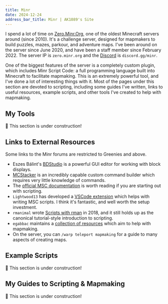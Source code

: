 ```yaml
---
title: Minr
date: 2024-12-24
address_bar_title: Minr | AK1089's Site
---
```


I spend a lot of time on [Zero.Minr.Org](https://forums.minr.org/), one of the oldest Minecraft servers around (since 2010). It's a challenge server, designed for mapmakers to build puzzles, mazes, parkour, and adventure maps. I've been around on the server since June 2020, and have been a staff member since February 2022. The server IP is `zero.minr.org` and the [Discord](https://discord.com/invite/minr) is `discord.gg/minr`.

One of the biggest features of the server is a completely custom plugin, which includes Minr Script Code: a full programming language built into Minecraft to facilitate mapmaking. This is an extremely powerful tool, and I've done a lot of interesting things with it. Most of the pages under this section are devoted to scripting, including some guides I've written, links to useful resources, example scripts, and other tools I've created to help with mapmaking.

## My Tools

🚧 This section is under construction!

## Links to External Resources

Some links to the Minr forums are restricted to <span style="color: var(--lime)">Greenies</span> and above.

- Eszes Bálint's [BDStudio](https://eszesbalint.github.io/bdstudio/editor) is a powerful GUI editor for working with block displays.
- [MCStacker](https://mcstacker.net/) is an incredibly capable custom command builder which requires very little knowledge of commands.
- The [official MSC documentation](https://msc-documentation.readthedocs.io/en/latest/) is worth reading if you are starting out with scripting.
- `Lightwood13` has developed a [VSCode extension](https://marketplace.visualstudio.com/items?itemName=Lightwood13.msc) which helps with writing MSC scripts. I think it's fantastic, and well worth the setup investment.
- `rmanimal` wrote [Scripts with rman](https://forums.minr.org/threads/scripts-with-rman-1-basic-script-understanding.3193/) in 2018, and it still holds up as the canonical tutorial-style introduction to scripting.
- `egabbac` maintains a [collection of resources](https://forums.minr.org/threads/compilation-of-mapmaking-resources.7331/) which aim to help with mapmaking.
- On the server, you can `/warp teleport mapmaking` for a guide to many aspects of creating maps.

## Example Scripts

🚧 This section is under construction!

## My Guides to Scripting & Mapmaking

🚧 This section is under construction!
